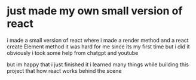 # just made my own small version of react

i made a small version of react where i made a render method and a react create Element method
it was hard for me since its my first time but i did it obviously i took some help from chatgpt and youtube

but im happy that i just finished it i learned many things while building this project that how react
works behind the scene 